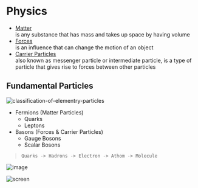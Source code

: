 # Physics



- [Matter](https://en.wikipedia.org/wiki/Matter) <br/>
is any substance that has mass and takes up space by having volume
- [Forces](https://en.wikipedia.org/wiki/Force) <br/>
is an influence that can change the motion of an object
- [Carrier Particles](https://en.wikipedia.org/wiki/Force_carrier) <br/>
also known as messenger particle or intermediate particle, is a type of particle that gives rise to forces between other particles

## Fundamental Particles

![classification-of-elementry-particles](https://user-images.githubusercontent.com/8178412/212655485-28e1c5e5-62f7-4ac6-bffb-1491745a9019.jpg)

- Fermions (Matter Particles)
    - Quarks
    - Leptons
- Basons (Forces & Carrier Particles)
    - Gauge Bosons
    - Scalar Bosons

> `Quarks -> Hadrons -> Electron -> Athom -> Molecule`

![image](https://user-images.githubusercontent.com/8178412/212655444-6a08bc24-6a61-4697-90b5-aeff2e8a7cc8.png)

![screen](https://user-images.githubusercontent.com/8178412/212655556-07c82a7f-8789-476b-8883-949cd22ef361.png)